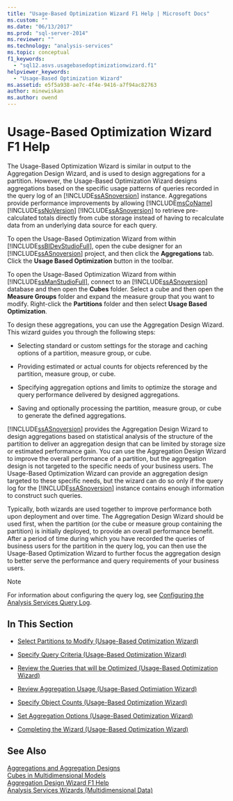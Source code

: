 ```yaml
---
title: "Usage-Based Optimization Wizard F1 Help | Microsoft Docs"
ms.custom: ""
ms.date: "06/13/2017"
ms.prod: "sql-server-2014"
ms.reviewer: ""
ms.technology: "analysis-services"
ms.topic: conceptual
f1_keywords: 
  - "sql12.asvs.usagebasedoptimizationwizard.f1"
helpviewer_keywords: 
  - "Usage-Based Optimization Wizard"
ms.assetid: e5f5a938-ae7c-4f4e-9416-a7f94ac82763
author: minewiskan
ms.author: owend
---
```

# Usage-Based Optimization Wizard F1 Help
  The Usage-Based Optimization Wizard is similar in output to the Aggregation Design Wizard, and is used to design aggregations for a partition. However, the Usage-Based Optimization Wizard designs aggregations based on the specific usage patterns of queries recorded in the query log of an [!INCLUDE[ssASnoversion](../includes/ssasnoversion-md.md)] instance. Aggregations provide performance improvements by allowing [!INCLUDE[msCoName](../includes/msconame-md.md)] [!INCLUDE[ssNoVersion](../includes/ssnoversion-md.md)] [!INCLUDE[ssASnoversion](../includes/ssasnoversion-md.md)] to retrieve pre-calculated totals directly from cube storage instead of having to recalculate data from an underlying data source for each query.  
  
 To open the Usage-Based Optimization Wizard from within [!INCLUDE[ssBIDevStudioFull](../includes/ssbidevstudiofull-md.md)], open the cube designer for an [!INCLUDE[ssASnoversion](../includes/ssasnoversion-md.md)] project, and then click the **Aggregations** tab. Click the **Usage Based Optimization** button in the toolbar.  
  
 To open the Usage-Based Optimization Wizard from within [!INCLUDE[ssManStudioFull](../includes/ssmanstudiofull-md.md)], connect to an [!INCLUDE[ssASnoversion](../includes/ssasnoversion-md.md)] database and then open the **Cubes** folder. Select a cube and then open the **Measure Groups** folder and expand the measure group that you want to modify. Right-click the **Partitions** folder and then select **Usage Based Optimization**.  
  
 To design these aggregations, you can use the Aggregation Design Wizard. This wizard guides you through the following steps:  
  
-   Selecting standard or custom settings for the storage and caching options of a partition, measure group, or cube.  
  
-   Providing estimated or actual counts for objects referenced by the partition, measure group, or cube.  
  
-   Specifying aggregation options and limits to optimize the storage and query performance delivered by designed aggregations.  
  
-   Saving and optionally processing the partition, measure group, or cube to generate the defined aggregations.  
  
 [!INCLUDE[ssASnoversion](../includes/ssasnoversion-md.md)] provides the Aggregation Design Wizard to design aggregations based on statistical analysis of the structure of the partition to deliver an aggregation design that can be limited by storage size or estimated performance gain. You can use the Aggregation Design Wizard to improve the overall performance of a partition, but the aggregation design is not targeted to the specific needs of your business users. The Usage-Based Optimization Wizard can provide an aggregation design targeted to these specific needs, but the wizard can do so only if the query log for the [!INCLUDE[ssASnoversion](../includes/ssasnoversion-md.md)] instance contains enough information to construct such queries.  
  
 Typically, both wizards are used together to improve performance both upon deployment and over time. The Aggregation Design Wizard should be used first, when the partition (or the cube or measure group containing the partition) is initially deployed, to provide an overall performance benefit. After a period of time during which you have recorded the queries of business users for the partition in the query log, you can then use the Usage-Based Optimization Wizard to further focus the aggregation design to better serve the performance and query requirements of your business users.  
  
> [!NOTE]  
>  For information about configuring the query log, see [Configuring the Analysis Services Query Log](instances/log-operations-in-analysis-services.md?view=sql-server-2014#bkmk_querylog).  
  
## In This Section  
  
-   [Select Partitions to Modify &#40;Usage-Based Optimization Wizard&#41;](select-partitions-to-modify-usage-based-optimization-wizard.md)  
  
-   [Specify Query Criteria &#40;Usage-Based Optimization Wizard&#41;](specify-query-criteria-usage-based-optimization-wizard.md)  
  
-   [Review the Queries that will be Optimized &#40;Usage-Based Optimization Wizard&#41;](review-the-queries-that-will-be-optimized-usage-based-optimization-wizard.md)  
  
-   [Review Aggregation Usage &#40;Usage-Based Optimiation Wizard&#41;](review-aggregation-usage-usage-based-optimiation-wizard.md)  
  
-   [Specify Object Counts &#40;Usage-Based Optimization Wizard&#41;](specify-object-counts-usage-based-optimization-wizard.md)  
  
-   [Set Aggregation Options &#40;Usage-Based Optimization Wizard&#41;](set-aggregation-options-usage-based-optimization-wizard.md)  
  
-   [Completing the Wizard &#40;Usage-Based Optimization Wizard&#41;](completing-the-wizard-usage-based-optimization-wizard.md)  
  
## See Also  
 [Aggregations and Aggregation Designs](multidimensional-models-olap-logical-cube-objects/aggregations-and-aggregation-designs.md)   
 [Cubes in Multidimensional Models](multidimensional-models/cubes-in-multidimensional-models.md)   
 [Aggregation Design Wizard F1 Help](aggregation-design-wizard-f1-help.md)   
 [Analysis Services Wizards &#40;Multidimensional Data&#41;](analysis-services-wizards-multidimensional-data.md)  
  
  
